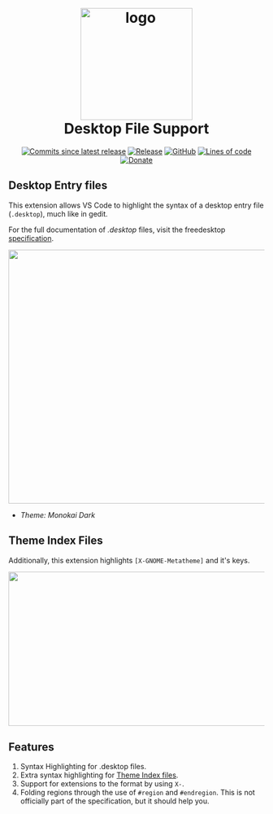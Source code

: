 <h1 align="center">
	<br>
		<img src="https://raw.githubusercontent.com/nico-castell/desktop-file-support/main/assets/extension_icon.png" width="220" height="220" alt="logo">
	<br>
	Desktop File Support
</h1>

<p align="center">
	<a href="https://github.com/nico-castell/desktop-file-support/commits"><img alt="Commits since latest release" src="https://img.shields.io/github/commits-since/nico-castell/desktop-file-support/latest?label=Commits%20since%20last%20release&color=yellow&logo=Git&logoColor=white&style=flat-square"></a>
	<a href="https://github.com/nico-castell/desktop-file-support/releases"><img alt="Release" src="https://img.shields.io/github/v/release/nico-castell/desktop-file-support?label=Release&color=yellow&logo=GitHub&logoColor=white&style=flat-square"></a>
	<a href="LICENSE"><img alt="GitHub" src="https://img.shields.io/github/license/nico-castell/desktop-file-support?label=License&color=yellow&logo=Open%20Source%20Initiative&logoColor=white&style=flat-square"></a>
	<a href="https://github.com/nico-castell/desktop-file-support"><img alt="Lines of code" src="https://img.shields.io/tokei/lines/github/nico-castell/desktop-file-support?label=Lines%20of%20code&color=yellow&logo=JSON&logoColor=white&style=flat-square"></a>
	<a href="https://www.paypal.com/donate?hosted_button_id=C38RSCD9QGZBQ"><img alt="Donate" src="https://img.shields.io/static/v1?label=Help%20me%20out!&message=Donate&color=yellow&logo=PayPal&style=flat-square"></a>
</p>

## Desktop Entry files
This extension allows VS Code to highlight the syntax of a desktop entry file (`.desktop`), much
like in gedit.

For the full documentation of *.desktop* files, visit the freedesktop
[specification](https://specifications.freedesktop.org/desktop-entry-spec/latest/index.html).

<!-- <img width="625" height="499" src="https://github.com/nico-castell/desktop-file-support/raw/HEAD/assets/code-screenshot.png" alt="logo"> -->
<img width="625" height="499" src="https://raw.githubusercontent.com/nico-castell/desktop-file-support/main/assets/code-screenshot.png">

- *Theme: Monokai Dark*

## Theme Index Files
Additionally, this extension highlights `[X-GNOME-Metatheme]` and it's keys.

<!-- <img width="625" height="303" src="https://github.com/nico-castell/desktop-file-support/raw/HEAD/assets/theme-screenshot.png"> -->
<img width="625" height="303" src="https://raw.githubusercontent.com/nico-castell/desktop-file-support/main/assets/theme-screenshot.png">
<!-- This GNOME theme can be found at: https://www.gnome-look.org/p/1253385/ -->

##  Features
1. Syntax Highlighting for .desktop files.
2. Extra syntax highlighting for 
	[Theme Index files](https://people.gnome.org/~shaunm/admin-guide/themes-17.html).
3. Support for extensions to the format by using `X-`.
4. Folding regions through the use of `#region` and `#endregion`. This is not officially part of
	the specification, but it should help you.
